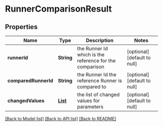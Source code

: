 # RunnerComparisonResult
## Properties

| Name | Type | Description | Notes |
|------------ | ------------- | ------------- | -------------|
| **runnerId** | **String** | the Runner Id which is the reference for the comparison | [optional] [default to null] |
| **comparedRunnerId** | **String** | the Runner Id the reference Runner is compared to | [optional] [default to null] |
| **changedValues** | [**List**](RunnerChangedParameterValue.md) | the list of changed values for parameters | [optional] [default to null] |

[[Back to Model list]](../README.md#documentation-for-models) [[Back to API list]](../README.md#documentation-for-api-endpoints) [[Back to README]](../README.md)

